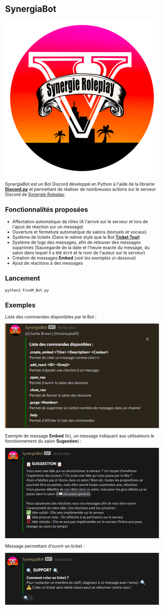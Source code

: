 # SynergiaBot

<p align="center">
  <img width="512" height="512" src="ressources/img/logo_rond.png" alt="Synergie"/>
</p>

SynergiaBot est un Bot Discord développé en Python à l'aide de la librairie [**Discord.py**](https://discordpy.readthedocs.io/en/latest/index.html)
et permettant de réaliser de nombreuses actions sur le serveur Discord de [Synergie Roleplay](https://github.com/Drmarsupial35/Synergie-Roleplay).


## Fonctionnalités proposées

- Affectation automatique de rôles (A l'arrivé sur le serveur et lors de l'ajout de réaction sur un message)
- Ouverture et fermeture automatique de salons (textuels et vocaux)
- Système de tickets (Dans le même style que le Bot [**Ticket Tool**](https://tickettool.xyz/))
- Système de logs des messages, afin de retouver des messages supprimés (Sauvegarde de la date et l'heure exacte du message, du salon dans lequel il a été écrit et le nom de l'auteur sur le serveur)
- Création de messages **Embed** (*voir les exemples ci-dessous*)
- Ajout de réactions à des messages

## Lancement

```shell
python3 FiveM_Bot.py
```

## Exemples

Liste des commandes disponibles par le Bot :
<p align="center">
  <img src="ressources/exemples/commands.png" alt="Synergie"/>
</p>

Exemple de message **Embed** (Ici, un message indiquant aux utilisateurs le fonctionnement du salon **Sugestion**) :
<p align="center">
  <img src="ressources/exemples/suggestion.png" alt="Synergie"/>
</p>

Message permettant d'ouvrir un ticket :
<p align="center">
  <img src="ressources/exemples/support.png" alt="Synergie"/>
</p>
